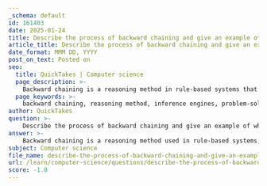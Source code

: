 ```yaml
---
_schema: default
id: 161403
date: 2025-01-24
title: Describe the process of backward chaining and give an example of where it might be used.
article_title: Describe the process of backward chaining and give an example of where it might be used.
date_format: MMM DD, YYYY
post_on_text: Posted on
seo:
  title: QuickTakes | Computer science
  page_description: >-
    Backward chaining is a reasoning method in rule-based systems that starts with a specific goal and works backwards to identify necessary conditions. It is often used in medical diagnosis systems to confirm if a patient has a disease by verifying symptoms.
  page_keywords: >-
    backward chaining, reasoning method, inference engines, problem-solving, knowledge base, medical diagnosis, rule-based systems, hypothesis testing, recursive evaluation, deductive reasoning
author: QuickTakes
question: >-
    Describe the process of backward chaining and give an example of where it might be used.
answer: >-
    Backward chaining is a reasoning method used in rule-based systems, particularly in inference engines, where the process begins with a specific goal and works backwards to identify the necessary conditions or rules that must be satisfied to achieve that goal. This approach is efficient for problem-solving because it focuses on what needs to be proven rather than generating all possible conclusions from a set of premises.\n\n### Process of Backward Chaining\n\n1. **Identify the Goal**: Start with a specific goal or hypothesis that you want to prove.\n2. **Check Rules**: Look for rules in the knowledge base that can lead to the goal. Each rule typically has a conclusion and one or more premises.\n3. **Evaluate Premises**: For each rule that can lead to the goal, check if the premises of the rule are satisfied. If a premise is not satisfied, treat it as a new goal.\n4. **Recursive Process**: Repeat the process for each new goal (premise) until either:\n   - All premises are satisfied (the original goal is proven).\n   - You reach a point where no further rules can be applied, leading to failure in proving the goal.\n5. **Backtrack if Necessary**: If a path leads to a dead end (i.e., a premise cannot be satisfied), backtrack to the previous goal and try a different rule or premise.\n\n### Example of Backward Chaining\n\nA practical example of backward chaining can be found in a medical diagnosis system. Suppose the goal is to determine whether a patient has a specific disease, say "Disease X". The system might have the following rules:\n\n1. **Rule 1**: If the patient has symptom A and symptom B, then the patient may have Disease X.\n2. **Rule 2**: If the patient has symptom A, then the patient has a high risk of Disease X.\n3. **Rule 3**: If the patient has symptom B, then the patient has a high risk of Disease X.\n\n**Process**:\n- Start with the goal: "Does the patient have Disease X?"\n- Check Rule 1. The premises are "Has symptom A" and "Has symptom B".\n- If either symptom is missing, treat it as a new goal:\n  - If "Has symptom A" is not satisfied, check Rule 2.\n  - If "Has symptom B" is not satisfied, check Rule 3.\n- Continue this process until all necessary symptoms are confirmed or until it is determined that the patient does not have the disease.\n\nThis method allows the system to efficiently narrow down the necessary conditions for diagnosing the disease, focusing only on relevant symptoms rather than evaluating all possible diseases from the outset.
subject: Computer science
file_name: describe-the-process-of-backward-chaining-and-give-an-example-of-where-it-might-be-used.md
url: /learn/computer-science/questions/describe-the-process-of-backward-chaining-and-give-an-example-of-where-it-might-be-used
score: -1.0
---
```


&nbsp;